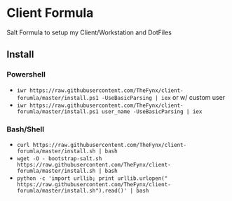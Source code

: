 # Client Formula

Salt Formula to setup my Client/Workstation and DotFiles

## Install

### Powershell
* `iwr https://raw.githubusercontent.com/TheFynx/client-forumla/master/install.ps1 -UseBasicParsing | iex`
or w/ custom user
* `iwr https://raw.githubusercontent.com/TheFynx/client-forumla/master/install.ps1 user_name -UseBasicParsing | iex`

### Bash/Shell
* `curl https://raw.githubusercontent.com/TheFynx/client-forumla/master/install.sh | bash`
* `wget -O - bootstrap-salt.sh https://raw.githubusercontent.com/TheFynx/client-forumla/master/install.sh | bash`
* `python -c 'import urllib; print urllib.urlopen(" https://raw.githubusercontent.com/TheFynx/client-forumla/master/install.sh").read()' | bash`
